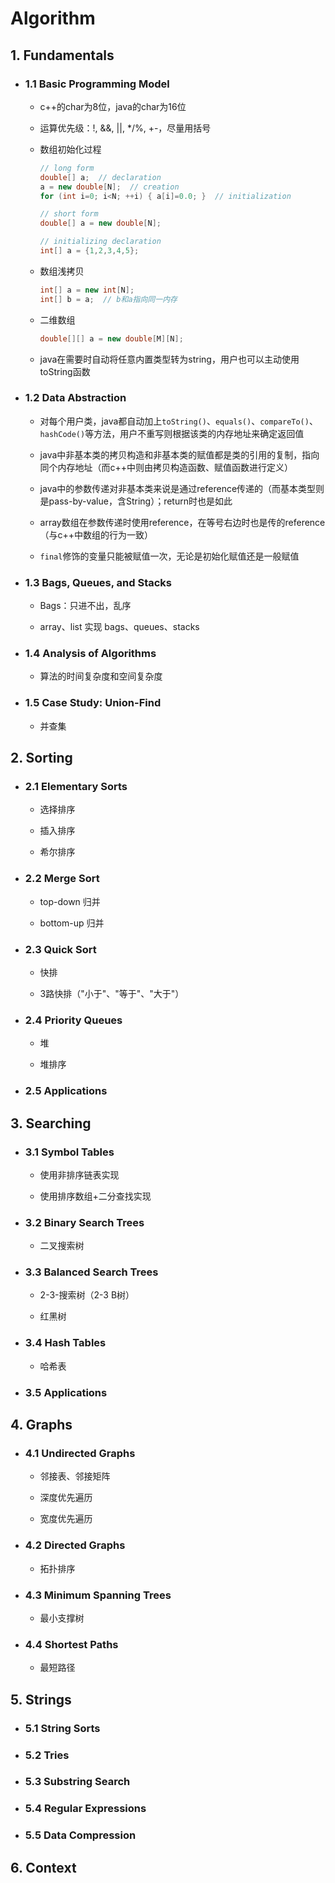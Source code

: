 # Algorithm

## 1. Fundamentals

- ### 1.1 Basic Programming Model
  
  - c++的char为8位，java的char为16位
  - 运算优先级：!, &&, ||, */%, +-，尽量用括号
  - 数组初始化过程
  
    ```java
    // long form
    double[] a;  // declaration
    a = new double[N];  // creation
    for (int i=0; i<N; ++i) { a[i]=0.0; }  // initialization

    // short form
    double[] a = new double[N];

    // initializing declaration
    int[] a = {1,2,3,4,5};
    ```

  - 数组浅拷贝

    ```java
    int[] a = new int[N];
    int[] b = a;  // b和a指向同一内存
    ```

  - 二维数组

    ```java
    double[][] a = new double[M][N];
    ```

  - java在需要时自动将任意内置类型转为string，用户也可以主动使用toString函数

- ### 1.2 Data Abstraction

  - 对每个用户类，java都自动加上`toString()`、`equals()`、`compareTo()`、`hashCode()`等方法，用户不重写则根据该类的内存地址来确定返回值

  - java中非基本类的拷贝构造和非基本类的赋值都是类的引用的复制，指向同个内存地址（而c++中则由拷贝构造函数、赋值函数进行定义）
  
  - java中的参数传递对非基本类来说是通过reference传递的（而基本类型则是pass-by-value，含String）；return时也是如此
  
  - array数组在参数传递时使用reference，在等号右边时也是传的reference（与c++中数组的行为一致）

  - `final`修饰的变量只能被赋值一次，无论是初始化赋值还是一般赋值

- ### 1.3 Bags, Queues, and Stacks

  - Bags：只进不出，乱序

  - array、list 实现 bags、queues、stacks

- ### 1.4 Analysis of Algorithms

  - 算法的时间复杂度和空间复杂度

- ### 1.5 Case Study: Union-Find

  - 并查集

## 2. Sorting

- ### 2.1 Elementary Sorts
  
  - 选择排序

  - 插入排序

  - 希尔排序

- ### 2.2 Merge Sort

  - top-down 归并

  - bottom-up 归并

- ### 2.3 Quick Sort

  - 快排

  - 3路快排（"小于"、"等于"、"大于"）

- ### 2.4 Priority Queues

  - 堆

  - 堆排序

- ### 2.5 Applications

## 3. Searching

- ### 3.1 Symbol Tables

  - 使用非排序链表实现

  - 使用排序数组+二分查找实现

- ### 3.2 Binary Search Trees

  - 二叉搜索树

- ### 3.3 Balanced Search Trees

  - 2-3-搜索树（2-3 B树）

  - 红黑树

- ### 3.4 Hash Tables

  - 哈希表

- ### 3.5 Applications

## 4. Graphs

- ### 4.1 Undirected Graphs

  - 邻接表、邻接矩阵

  - 深度优先遍历

  - 宽度优先遍历

- ### 4.2 Directed Graphs

  - 拓扑排序

- ### 4.3 Minimum Spanning Trees

  - 最小支撑树

- ### 4.4 Shortest Paths

  - 最短路径

## 5. Strings

- ### 5.1 String Sorts

- ### 5.2 Tries

- ### 5.3 Substring Search

- ### 5.4 Regular Expressions

- ### 5.5 Data Compression

## 6. Context